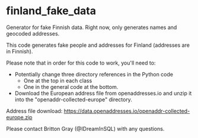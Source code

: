 # finland_fake_data
Generator for fake Finnish data.  Right now, only generates names and geocoded addresses.

This code generates fake people and addresses for Finland (addresses are in Finnish).

Please note that in order for this code to work, you'll need to:

* Potentially change three directory references in the Python code
  * One at the top in each class
  * One in the general code at the bottom.
* Download the European address file from openaddresses.io and unzip it into the "openaddr-collected-europe" directory.

Address file download: https://data.openaddresses.io/openaddr-collected-europe.zip

Please contact Britton Gray (@IDreamInSQL) with any questions.

